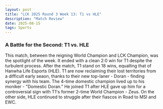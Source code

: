 ```yaml
---
layout: post
title: "LCK 2025 Round 3 Week 13: T1 vs HLE"
description: "Match Review"
date: 2025-08-15
tags: Sports
---
```


### A Battle for the Second: T1 vs. HLE

This match, between the reigning World Champion and LCK Champion, was the spotlight of the week. It ended with a clean 2:0 win for T1 despite the turbulent process. After the match, T1 stand on 18 wins, equalling that of Hanwha Life Esports (HLE). T1 are now reclaiming their lost territories from a difficult early seaon, thanks to their new top-laner - Doran - finding synergy with his team. The 4-time domestic champion lived up to his moniker - "Domestic Doran." He joined T1 after HLE gave up him for a controversial sign with T1's former 2-time World Champion - Zeus. On the other side, HLE continued to struggle after their fiascos in Road to MSI and EWC.
